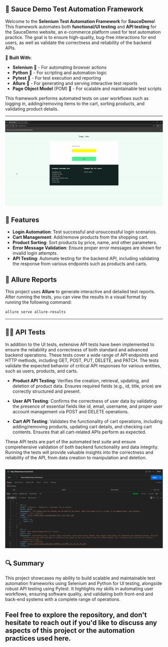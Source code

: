 ## 🛒 Sauce Demo Test Automation Framework

Welcome to the **Selenium Test Automation Framework** for **SauceDemo**! This framework automates both **functional/UI testing** and **API testing** for the SauceDemo website, an e-commerce platform used for test automation practice. The goal is to ensure high-quality, bug-free interactions for end users, as well as validate the correctness and reliability of the backend APIs.

🔧 **Built With:**
- **Selenium** 🐍 - For automating browser actions
- **Python** 🐍 - For scripting and automation logic
- **Pytest** 🐍 - For test execution and reporting
- **Allure** 🌟 - For generating and serving interactive test reports
- **Page Object Model** (POM) 📂 - For scalable and maintainable test scripts

This framework performs automated tests on user workflows such as logging in, adding/removing items to the cart, sorting products, and validating product details.

---
![Successful Purchase](SwagLabsGIF.gif)

## 🚀 Features

- **Login Automation**: Test successful and unsuccessful login scenarios.
- **Cart Management**: Add/remove products from the shopping cart.
- **Product Sorting**: Sort products by price, name, and other parameters.
- **Error Message Validation**: Ensure proper error messages are shown for invalid login attempts.
- **API Testing**: Automate testing for the backend API, including validating the response from various endpoints such as products and carts.

## 🌟 Allure Reports

This project uses **Allure** to generate interactive and detailed test reports. After running the tests, you can view the results in a visual format by running the following command:

```bash
allure serve allure-results
```

---
## 🧑‍💻 API Tests

In addition to the UI tests, extensive API tests have been implemented to ensure the reliability and correctness of both standard and advanced backend operations. These tests cover a wide range of API endpoints and HTTP methods, including GET, POST, PUT, DELETE, and PATCH. The tests validate the expected behavior of critical API responses for various entities, such as users, products, and carts.

- **Product API Testing**: Verifies the creation, retrieval, updating, and deletion of product data. Ensures required fields (e.g., id, title, price) are correctly structured and present.
  
- **User API Testing**: Confirms the correctness of user data by validating the presence of essential fields like id, email, username, and proper user account management via POST and DELETE operations.
  
- **Cart API Testing**: Validates the functionality of cart operations, including adding/removing products, updating cart details, and checking cart contents. Ensures that all cart-related APIs perform as expected.

These API tests are part of the automated test suite and ensure comprehensive validation of both backend functionality and data integrity. Running the tests will provide valuable insights into the correctness and reliability of the API, from data creation to manipulation and deletion.
##
![Postman](postman.png)
---
## 🔍 Summary

This project showcases my ability to build scalable and maintainable test automation frameworks using Selenium and Python for UI testing, alongside robust API testing using Pytest. It highlights my skills in automating user workflows, ensuring software quality, and validating both front-end and back-end systems with a complete range of operations.

Feel free to explore the repository, and don't hesitate to reach out if you'd like to discuss any aspects of this project or the automation practices used here. 
---
